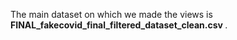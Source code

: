 The main dataset on which we made the views is <b> FINAL_fakecovid_final_filtered_dataset_clean.csv </b>.
